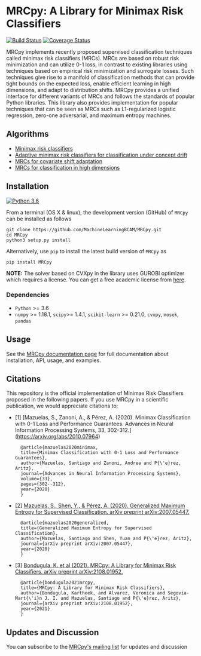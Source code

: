 # MRCpy: A Library for Minimax Risk Classifiers

[![Build Status](https://circleci.com/gh/MachineLearningBCAM/MRCpy.svg?style=shield)](https://circleci.com/gh/MachineLearningBCAM/MRCpy)
[![Coverage Status](https://img.shields.io/codecov/c/github/MachineLearningBCAM/MRCpy)](https://codecov.io/gh/MachineLearningBCAM/MRCpy)


MRCpy implements recently proposed supervised classification techniques called minimax risk classifiers (MRCs). MRCs are based on robust risk minimization and can utilize 0-1 loss, in contrast to existing libraries using techniques based on empirical risk minimization and surrogate losses. Such techniques give rise to a manifold of classification methods that can provide tight bounds on the expected loss, enable efficient learning in high dimensions, and adapt to distribution shifts. MRCpy provides a unified interface for different variants of MRCs and follows the standards of popular Python libraries. This library also provides implementation for popular techniques that can be seen as MRCs such as L1-regularized logistic regression, zero-one adversarial, and maximum entropy machines.

## Algorithms

- [Minimax risk classifiers](https://arxiv.org/abs/2007.05447)
- [Adaptive minimax risk classifiers for classification under concept drift](https://proceedings.mlr.press/v162/alvarez22a/alvarez22a.pdf)
- [MRCs for covariate shift adaptation](https://proceedings.mlr.press/v202/segovia-martin23a/segovia-martin23a.pdf)
- [MRCs for classification in high dimensions](https://proceedings.mlr.press/v216/bondugula23a/bondugula23a.pdf)

## Installation
[![Python 3.6](https://img.shields.io/badge/python-3.6-blue.svg)](https://www.python.org/downloads/release/python-360/)
<br/>

From a terminal (OS X & linux), the development version (GitHub) of ``MRCpy`` can be installed as follows

```
git clone https://github.com/MachineLearningBCAM/MRCpy.git
cd MRCpy
python3 setup.py install
```

Alternatively, use `pip` to install the latest build version of ``MRCpy`` as 

```
pip install MRCpy
```

__NOTE:__ The solver based on CVXpy in the library uses GUROBI optimizer which requires a license. You can get a free academic license from [here](https://portal.gurobi.com/iam/login/?target=https%3A%2F%2Fportal.gurobi.com%2Fiam%2Flicenses%2Flist).

### Dependencies

- `Python` >= 3.6
- `numpy` >= 1.18.1, `scipy`>= 1.4.1, `scikit-learn` >= 0.21.0, `cvxpy`, `mosek`, `pandas`

## Usage

See the [MRCpy documentation page](https://machinelearningbcam.github.io/MRCpy/) for full documentation about installation, API, usage, and examples.

## Citations
This repository is the official implementation of Minimax Risk Classifiers proposed in the following papers. If you use MRCpy in a scientific publication, we would appreciate citations to:

- [1] [Mazuelas, S., Zanoni, A., & Pérez, A. (2020). Minimax Classification with 0-1 Loss and Performance Guarantees. Advances in Neural Information Processing Systems, 33, 302-312.] (<https://arxiv.org/abs/2010.07964>)

		@article{mazuelas2020minimax,
		title={Minimax Classification with 0-1 Loss and Performance Guarantees},
		author={Mazuelas, Santiago and Zanoni, Andrea and P{\'e}rez, Aritz},
		journal={Advances in Neural Information Processing Systems},
		volume={33},
		pages={302--312},
		year={2020}
		}
               
- [2] [Mazuelas, S., Shen, Y., & Pérez, A. (2020). Generalized Maximum Entropy for Supervised Classification. arXiv preprint arXiv:2007.05447.](<https://arxiv.org/abs/2007.05447>)
		
		@article{mazuelas2020generalized,
		title={Generalized Maximum Entropy for Supervised Classification},
		author={Mazuelas, Santiago and Shen, Yuan and P{\'e}rez, Aritz},
		journal={arXiv preprint arXiv:2007.05447},
		year={2020}
		}
               
- [3] [Bondugula, K. et al (2021). MRCpy: A Library for Minimax Risk Classifiers. arXiv preprint arXiv:2108.01952.](<https://arxiv.org/abs/2108.01952>)

		@article{bondugula2021mrcpy,
		title={MRCpy: A Library for Minimax Risk Classifiers},
		author={Bondugula, Kartheek, and Alvarez, Veronica and Segovia-Mart{\'i}n J. I. and Mazuelas, Santiago and P{\'e}rez, Aritz},
		journal={arXiv preprint arXiv:2108.01952},
		year={2021}
		}

## Updates and Discussion

You can subscribe to the [MRCpy's mailing list](https://mail.python.org/mailman3/lists/mrcpy.python.org/) for updates and discussion